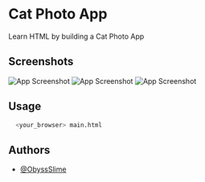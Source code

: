 # Cat Photo App

Learn HTML by building a Cat Photo App

## Screenshots

![App Screenshot](https://raw.githubusercontent.com/ObyssSlime/GithubImages/main/2022-12-17_10-01.png?token=GHSAT0AAAAAAB4OFCRFP2BID7D4UM7RSU2EY45GPNA)
![App Screenshot](https://raw.githubusercontent.com/ObyssSlime/GithubImages/main/2022-12-17_10-02.png?token=GHSAT0AAAAAAB4OFCRERQMNEVWDA5PCGUPIY45GICA)
![App Screenshot](https://raw.githubusercontent.com/ObyssSlime/GithubImages/main/2022-12-17_10-02_1.png?token=GHSAT0AAAAAAB4OFCREFR4V6QB4XOGASKYWY45GISA)

## Usage

```bash
  <your_browser> main.html
```

## Authors

- [@ObyssSlime](https://www.github.com/ObyssSlime)
